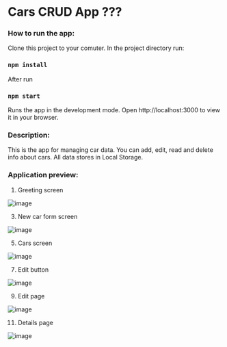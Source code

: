 # Cars CRUD App ??? 

### **How to run the app:**

Clone this project to your comuter.
In the project directory run:
### `npm install`

After run 
### `npm start` 

Runs the app in the development mode. Open http://localhost:3000 to view it in your browser.


### **Description:**
This is the app for managing car data. 
You can add, edit, read and delete info about cars. All data stores in Local Storage. 

### **Application preview:**

1. Greeting screen
   
![image](https://github.com/doritozbae/car_smth/assets/87154042/d2429ef1-bf85-4551-809e-4c4f7eb7167a)

3. New car form screen
   
![image](https://github.com/doritozbae/car_smth/assets/87154042/4063b1c4-decc-416a-8b8f-ca6a7c26f693)

5. Cars screen

![image](https://github.com/doritozbae/car_smth/assets/87154042/c0766c8d-82e1-4a70-8456-eb40eeecdccc)

7. Edit button

![image](https://github.com/doritozbae/car_smth/assets/87154042/5b7f585c-985b-46ef-b130-ea91a9bed530)

9. Edit page
    
![image](https://github.com/doritozbae/car_smth/assets/87154042/77f4dffb-cccf-4e84-b50d-cfbd28166b11)

11. Details page

![image](https://github.com/doritozbae/car_smth/assets/87154042/bb0a7203-773b-480a-9efa-66f50d6667a2)
